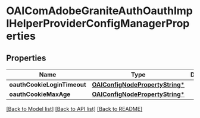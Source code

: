 # OAIComAdobeGraniteAuthOauthImplHelperProviderConfigManagerProperties

## Properties
Name | Type | Description | Notes
------------ | ------------- | ------------- | -------------
**oauthCookieLoginTimeout** | [**OAIConfigNodePropertyString***](OAIConfigNodePropertyString.md) |  | [optional] 
**oauthCookieMaxAge** | [**OAIConfigNodePropertyString***](OAIConfigNodePropertyString.md) |  | [optional] 

[[Back to Model list]](../README.md#documentation-for-models) [[Back to API list]](../README.md#documentation-for-api-endpoints) [[Back to README]](../README.md)


